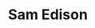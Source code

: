 ---
layout: member
title: Sam Edison
teamTitle: Member
joinYear: 2016
graduationYear: '2020'
majors: Political Science
minors: 
photo: /img/uploads/sam.jpg
hometown: 'New York, NY'
biography: >-
    After impulsively joining the Model UN team in high school, Sam became engulfed in debate and learning about the tools to be great at it. After getting to college, Sam decided to try a new form of debate and joined the Mock Trial team. Having some experience in high school with acting, Sam was able to pick up the role of character witnesses such as a corporate goofball or a chilled out chief editor of a prominent journalism magazine. If he’s not joking around with some teammates or friends in the DUC, you can probably catch Sam playing some basketball in the AC or trying to argue with a random student about politics.
role: ''
---